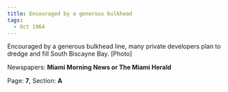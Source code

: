 ```yaml
---  
title: Encouraged by a generous bulkhead  
tags:  
  - Oct 1964  
---  
```

  
Encouraged by a generous bulkhead line, many private developers plan to dredge and fill South Biscayne Bay. [Photo]  
  
Newspapers: **Miami Morning News or The Miami Herald**  
  
Page: **7**, Section: **A** 
